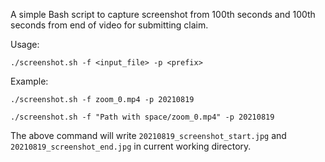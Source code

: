 A simple Bash script to capture screenshot from 100th seconds and 100th seconds from end of video for submitting claim.

Usage:

`./screenshot.sh -f <input_file> -p <prefix>` 

Example:

`./screenshot.sh -f zoom_0.mp4 -p 20210819`

`./screenshot.sh -f "Path with space/zoom_0.mp4" -p 20210819`

The above command will write `20210819_screenshot_start.jpg` and `20210819_screenshot_end.jpg` in current working directory.
